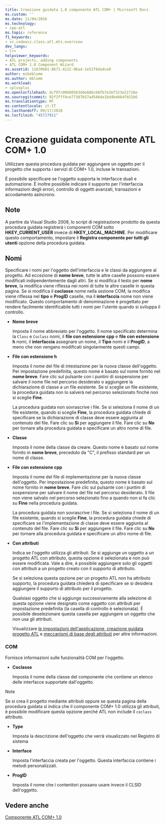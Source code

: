 ```yaml
---
title: Creazione guidata 1.0 componente ATL COM+ | Microsoft Docs
ms.custom: ''
ms.date: 11/04/2016
ms.technology:
- cpp-atl
ms.topic: reference
f1_keywords:
- vc.codewiz.class.atl.mts.overview
dev_langs:
- C++
helpviewer_keywords:
- ATL projects, adding components
- ATL COM+ 1.0 Component Wizard
ms.assetid: 11670681-8671-4122-96a4-2e52f8dadce0
author: mikeblome
ms.author: mblome
ms.workload:
- cplusplus
ms.openlocfilehash: dcf97c08680583dde686c68fb7e26f323e22716e
ms.sourcegitcommit: 92f2fff4ce77387b57a4546de1bd4bd464fb51b6
ms.translationtype: MT
ms.contentlocale: it-IT
ms.lasthandoff: 09/17/2018
ms.locfileid: "45717911"
---
```

# <a name="atl-com-10-component-wizard"></a>Creazione guidata componente ATL COM+ 1.0

Utilizzare questa procedura guidata per aggiungere un oggetto per il progetto che supporta i servizi di COM+ 1.0, incluse le transazioni.

È possibile specificare se l'oggetto supporta le interfacce duali e automazione. È inoltre possibile indicare il supporto per l'interfaccia informazioni degli errori, controllo di oggetti avanzati, transazioni e accodamento asincrono.

## <a name="remarks"></a>Note

A partire da Visual Studio 2008, lo script di registrazione prodotto da questa procedura guidata registrerà i componenti COM sotto **HKEY_CURRENT_USER** invece di **HKEY_LOCAL_MACHINE**. Per modificare questo comportamento, impostare il **Registra componente per tutti gli utenti** opzione della procedura guidata.

## <a name="names"></a>Nomi

Specificare i nomi per l'oggetto dell'interfaccia e le classi da aggiungere al progetto. Ad eccezione di **nome breve**, tutte le altre caselle possono essere modificati indipendentemente dagli altri. Se si modifica il testo per **nome breve**, la modifica viene riflessa nei nomi di tutte le altre caselle in questa pagina. Se si modifica il **coclasse** nome nella sezione COM, la modifica viene riflessa nel **tipo** e **ProgID** caselle, ma il **interfaccia** nome non viene modificato. Questo comportamento di denominazione è progettato per rendere facilmente identificabile tutti i nomi per l'utente quando si sviluppa il controllo.

- **Nome breve**

   Imposta il nome abbreviato per l'oggetto. Il nome specificato determina la `Class` e `Coclass` nomi, il **file con estensione cpp** e **file con estensione h** nomi, il **interfaccia** assegnare un nome, il **Tipo** nomi e il **ProgID**, a meno che non vengano modificati singolarmente questi campi.

- **File con estensione h**

   Imposta il nome del file di intestazione per la nuova classe dell'oggetto. Per impostazione predefinita, questo nome è basato sul nome fornito nel **nome breve**. Fare clic sul pulsante con i puntini di sospensione per salvare il nome file nel percorso desiderato o aggiungere la dichiarazione di classe a un file esistente. Se si sceglie un file esistente, la procedura guidata non lo salverà nel percorso selezionato finché non si sceglie **Fine**.

   La procedura guidata non sovrascrive i file. Se si seleziona il nome di un file esistente, quando si sceglie **Fine**, la procedura guidata chiede di specificare se la dichiarazione di classe deve essere aggiunta al contenuto del file. Fare clic su **Sì** per aggiungere il file. Fare clic su **No** per tornare alla procedura guidata e specificare un altro nome di file.

- **Classe**

   Imposta il nome della classe da creare. Questo nome è basato sul nome fornito in **nome breve**, preceduto da "C", il prefisso standard per un nome di classe.

- **File con estensione cpp**

   Imposta il nome del file di implementazione per la nuova classe dell'oggetto. Per impostazione predefinita, questo nome è basato sul nome fornito in **nome breve**. Fare clic sul pulsante con i puntini di sospensione per salvare il nome del file nel percorso desiderato. Il file non viene salvato nel percorso selezionato fino a quando non si fa clic su **Fine** nella procedura guidata.

   La procedura guidata non sovrascrive i file. Se si seleziona il nome di un file esistente, quando si sceglie **Fine**, la procedura guidata chiede di specificare se l'implementazione di classe deve essere aggiunta al contenuto del file. Fare clic su **Sì** per aggiungere il file. Fare clic su **No** per tornare alla procedura guidata e specificare un altro nome di file.

- **Con attributi**

   Indica se l'oggetto utilizza gli attributi. Se si aggiunge un oggetto a un progetto ATL con attributo, questa opzione è selezionata e non può essere modificata. Vale a dire, è possibile aggiungere solo gli oggetti con attributi a un progetto creato con il supporto di attributo.

   Se si seleziona questa opzione per un progetto ATL non ha attributo supporto, la procedura guidata chiederà di specificare se si desidera aggiungere il supporto di attributo per il progetto.

   Qualsiasi oggetto che si aggiunge successivamente alla selezione di questa opzione viene designato come oggetto con attributi per impostazione predefinita (la casella di controllo è selezionata). È possibile deselezionare questa casella per aggiungere un oggetto che non usa gli attributi.

   Visualizzare [le impostazioni dell'applicazione, creazione guidata progetto ATL](../../atl/reference/application-settings-atl-project-wizard.md) e [meccanismi di base degli attributi](../../windows/basic-mechanics-of-attributes.md) per altre informazioni.

### <a name="com"></a>COM

Fornisce informazioni sulle funzionalità COM per l'oggetto.

- **Coclasse**

   Imposta il nome della classe del componente che contiene un elenco delle interfacce supportate dall'oggetto.

> [!NOTE]
>  Se si crea il progetto mediante attributi oppure se questa pagina della procedura guidata si indica che il componente COM+ 1.0 utilizza gli attributi, è possibile modificare questa opzione perché ATL non include il `coclass` attributo.

- **Type**

   Imposta la descrizione dell'oggetto che verrà visualizzato nel Registro di sistema

- **Interface**

   Imposta l'interfaccia creata per l'oggetto. Questa interfaccia contiene i metodi personalizzati.

- **ProgID**

   Imposta il nome che i contenitori possano usare invece il CLSID dell'oggetto.

## <a name="see-also"></a>Vedere anche

[Componente ATL COM+ 1.0](../../atl/reference/adding-an-atl-com-plus-1-0-component.md)

